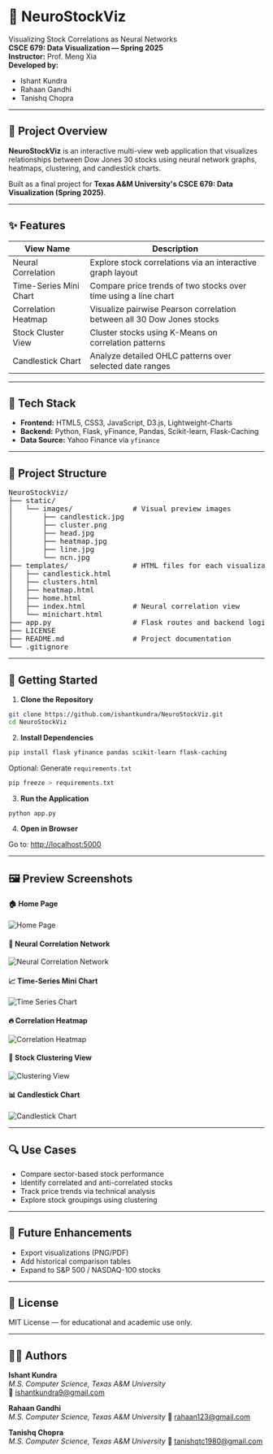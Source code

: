 # 🧠 NeuroStockViz

Visualizing Stock Correlations as Neural Networks  
**CSCE 679: Data Visualization — Spring 2025**  
**Instructor:** Prof. Meng Xia  
**Developed by:**  
- Ishant Kundra  
- Rahaan Gandhi  
- Tanishq Chopra

---

## 📌 Project Overview

**NeuroStockViz** is an interactive multi-view web application that visualizes relationships between Dow Jones 30 stocks using neural network graphs, heatmaps, clustering, and candlestick charts.

Built as a final project for **Texas A&M University's CSCE 679: Data Visualization (Spring 2025)**.

---

## ✨ Features

| View Name              | Description                                                                 |
|------------------------|-----------------------------------------------------------------------------|
| Neural Correlation     | Explore stock correlations via an interactive graph layout                  |
| Time-Series Mini Chart | Compare price trends of two stocks over time using a line chart             |
| Correlation Heatmap    | Visualize pairwise Pearson correlation between all 30 Dow Jones stocks      |
| Stock Cluster View     | Cluster stocks using K-Means on correlation patterns                        |
| Candlestick Chart      | Analyze detailed OHLC patterns over selected date ranges                    |

---

## 🧰 Tech Stack

- **Frontend:** HTML5, CSS3, JavaScript, D3.js, Lightweight-Charts  
- **Backend:** Python, Flask, yFinance, Pandas, Scikit-learn, Flask-Caching  
- **Data Source:** Yahoo Finance via `yfinance`

---

## 📁 Project Structure

<pre>
NeuroStockViz/
├── static/
│   └── images/              # Visual preview images
│       ├── candlestick.jpg
│       ├── cluster.png
│       ├── head.jpg
│       ├── heatmap.jpg
│       ├── line.jpg
│       └── ncn.jpg
├── templates/               # HTML files for each visualization
│   ├── candlestick.html
│   ├── clusters.html
│   ├── heatmap.html
│   ├── home.html
│   ├── index.html           # Neural correlation view
│   └── minichart.html
├── app.py                   # Flask routes and backend logic
├── LICENSE
├── README.md                # Project documentation
└── .gitignore
</pre>

---

## 🚀 Getting Started

1. **Clone the Repository**

```bash
git clone https://github.com/ishantkundra/NeuroStockViz.git
cd NeuroStockViz
```

2. **Install Dependencies**

```bash
pip install flask yfinance pandas scikit-learn flask-caching
```

Optional: Generate `requirements.txt`  
```bash
pip freeze > requirements.txt
```

3. **Run the Application**

```bash
python app.py
```

4. **Open in Browser**

Go to: [http://localhost:5000](http://localhost:5000)

---

## 🖼️ Preview Screenshots

#### 🏠 Home Page
![Home Page](static/images/main.jpg)

#### 🧠 Neural Correlation Network
![Neural Correlation Network](static/images/NCN2.jpg)

#### 📈 Time-Series Mini Chart
![Time Series Chart](static/images/line.jpg)

#### 🔥 Correlation Heatmap
![Correlation Heatmap](static/images/heatmap.jpg)

#### 🧩 Stock Clustering View
![Clustering View](static/images/cluster.png)

#### 📊 Candlestick Chart
![Candlestick Chart](static/images/candlestick.jpg)

---

## 🔍 Use Cases

- Compare sector-based stock performance  
- Identify correlated and anti-correlated stocks  
- Track price trends via technical analysis  
- Explore stock groupings using clustering  

---

## 🌱 Future Enhancements

- Export visualizations (PNG/PDF)  
- Add historical comparison tables  
- Expand to S&P 500 / NASDAQ-100 stocks  

---

## 📜 License

MIT License — for educational and academic use only.

---

## 👨‍💻 Authors

**Ishant Kundra**  
*M.S. Computer Science, Texas A&M University*  
📧 [ishantkundra9@gmail.com](mailto:ishantkundra9@gmail.com)

**Rahaan Gandhi**  
*M.S. Computer Science, Texas A&M University*
📧 [rahaan123@gmail.com](mailto:rahaan123@gmail.com)

**Tanishq Chopra**  
*M.S. Computer Science, Texas A&M University*
📧 [tanishqtc1980@gmail.com](mailto:tanishqtc1980@gmail.com)
